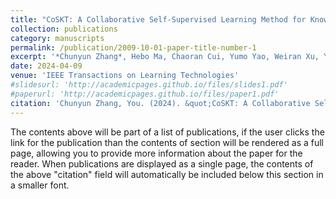 ```yaml
---
title: "CoSKT: A Collaborative Self-Supervised Learning Method for Knowledge Tracing"
collection: publications
category: manuscripts
permalink: /publication/2009-10-01-paper-title-number-1
excerpt: '*Chunyun Zhang*, Hebo Ma, Chaoran Cui, Yumo Yao, Weiran Xu, Yunfeng Zhang.'
date: 2024-04-09
venue: 'IEEE Transactions on Learning Technologies'
#slidesurl: 'http://academicpages.github.io/files/slides1.pdf'
#paperurl: 'http://academicpages.github.io/files/paper1.pdf'
citation: 'Chunyun Zhang, You. (2024). &quot;CoSKT: A Collaborative Self-Supervised Learning Method for Knowledge Tracing.&quot; <i>IEEE Transactions on Learning Technologies</i>. (17).'
---
```


The contents above will be part of a list of publications, if the user clicks the link for the publication than the contents of section will be rendered as a full page, allowing you to provide more information about the paper for the reader. When publications are displayed as a single page, the contents of the above "citation" field will automatically be included below this section in a smaller font.
